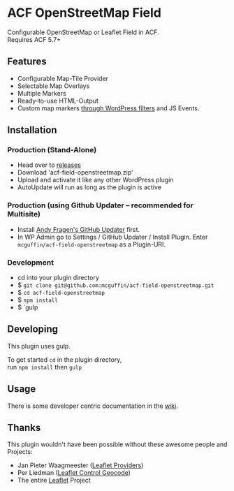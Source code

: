 ACF OpenStreetMap Field
=======================

Configurable OpenStreetMap or Leaflet Field in ACF.  
Requires ACF 5.7+

Features
--------
 - Configurable Map-Tile Provider
 - Selectable Map Overlays
 - Multiple Markers
 - Ready-to-use HTML-Output
 - Custom map markers [through WordPress filters](./wiki/HTML-Marker-Icon) and JS Events.


 Installation
 ------------

  ### Production (Stand-Alone)
   - Head over to [releases](../../releases)
   - Download 'acf-field-openstreetmap.zip'
   - Upload and activate it like any other WordPress plugin
   - AutoUpdate will run as long as the plugin is active

  ### Production (using Github Updater – recommended for Multisite)
   - Install [Andy Fragen's GitHub Updater](https://github.com/afragen/github-updater) first.
   - In WP Admin go to Settings / GitHub Updater / Install Plugin. Enter `mcguffin/acf-field-openstreetmap` as a Plugin-URI.

  ### Development
   - cd into your plugin directory
   - $ `git clone git@github.com:mcguffin/acf-field-openstreetmap.git`
   - $ `cd acf-field-openstreetmap`
   - $ `npm install`
   - $ `gulp


Developing
----------
This plugin uses gulp.

To get started `cd` in the plugin directory,  
run `npm install` then `gulp`

Usage
-----
There is some developer centric documentation in the [wiki](./wiki).

Thanks
------

This plugin wouldn't have been possible without these awesome people and Projects:

 - Jan Pieter Waagmeester ([Leaflet Providers](https://github.com/leaflet-extras/leaflet-providers))
 - Per Liedman ([Leaflet Control Geocode](https://github.com/perliedman/leaflet-control-geocoder))
 - The entire [Leaflet](https://leafletjs.com/) Project
